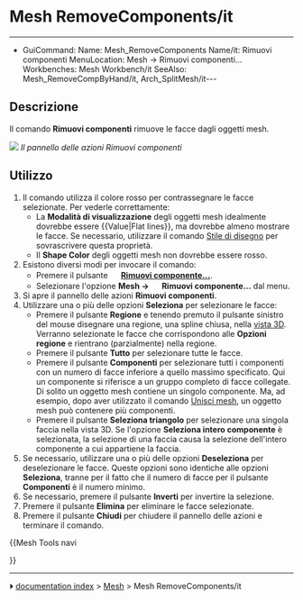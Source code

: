 # Mesh RemoveComponents/it
---
- GuiCommand:
   Name: Mesh_RemoveComponents
   Name/it: Rimuovi componenti‏‎
   MenuLocation: Mesh -> Rimuovi componenti...
   Workbenches: Mesh Workbench/it
   SeeAlso: Mesh_RemoveCompByHand/it, Arch_SplitMesh/it---



## Descrizione

Il comando **Rimuovi componenti** rimuove le facce dagli oggetti mesh.

![](images/Meshes_RemoveComponents.jpg ) 
*Il pannello delle azioni Rimuovi componenti*



## Utilizzo

1.  Il comando utilizza il colore rosso per contrassegnare le facce selezionate. Per vederle correttamente:
    -   La **Modalità di visualizzazione** degli oggetti mesh idealmente dovrebbe essere {{Value|Flat lines}}, ma dovrebbe almeno mostrare le facce. Se necessario, utilizzare il comando [Stile di disegno](Std_DrawStyle/it.md) per sovrascrivere questa proprietà.
    -   Il **Shape Color** degli oggetti mesh non dovrebbe essere rosso.
2.  Esistono diversi modi per invocare il comando:
    -   Premere il pulsante **<img src="images/Mesh_RemoveComponents.svg" width=16px> [Rimuovi componente...](Mesh_RemoveComponents/it.md)**.
    -   Selezionare l\'opzione **Mesh → <img src="images/Mesh_RemoveComponents.svg" width=16px> Rimuovi componente...** dal menu.
3.  Si apre il pannello delle azioni **Rimuovi componenti**.
4.  Utilizzare una o più delle opzioni **Seleziona** per selezionare le facce:
    -   Premere il pulsante **Regione** e tenendo premuto il pulsante sinistro del mouse disegnare una regione, una spline chiusa, nella [vista 3D](3D_view/it.md). Verranno selezionate le facce che corrispondono alle **Opzioni regione** e rientrano (parzialmente) nella regione.
    -   Premere il pulsante **Tutto** per selezionare tutte le facce.
    -   Premere il pulsante **Componenti** per selezionare tutti i componenti con un numero di facce inferiore a quello massimo specificato. Qui un componente si riferisce a un gruppo completo di facce collegate. Di solito un oggetto mesh contiene un singolo componente. Ma, ad esempio, dopo aver utilizzato il comando [Unisci mesh](Mesh_Merge/it.md), un oggetto mesh può contenere più componenti.
    -   Premere il pulsante **Seleziona triangolo** per selezionare una singola faccia nella vista 3D. Se l\'opzione **Seleziona intero componente** è selezionata, la selezione di una faccia causa la selezione dell\'intero componente a cui appartiene la faccia.
5.  Se necessario, utilizzare una o più delle opzioni **Deseleziona** per deselezionare le facce. Queste opzioni sono identiche alle opzioni **Seleziona**, tranne per il fatto che il numero di facce per il pulsante **Componenti** è il numero minimo.
6.  Se necessario, premere il pulsante **Inverti** per invertire la selezione.
7.  Premere il pulsante **Elimina** per eliminare le facce selezionate.
8.  Premere il pulsante **Chiudi** per chiudere il pannello delle azioni e terminare il comando.





{{Mesh Tools navi

}}



---
⏵ [documentation index](../README.md) > [Mesh](Mesh_Workbench.md) > Mesh RemoveComponents/it
